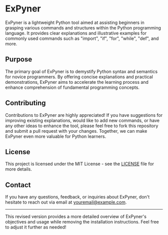 # ExPyner

ExPyner is a lightweight Python tool aimed at assisting beginners in grasping various commands and structures within the Python programming language. It provides clear explanations and illustrative examples for commonly used commands such as "import", "if", "for", "while", "def", and more.

## Purpose

The primary goal of ExPyner is to demystify Python syntax and semantics for novice programmers. By offering concise explanations and practical demonstrations, ExPyner aims to accelerate the learning process and enhance comprehension of fundamental programming concepts.

## Contributing

Contributions to ExPyner are highly appreciated! If you have suggestions for improving existing explanations, would like to add new commands, or have any other ideas to enhance the tool, please feel free to fork this repository and submit a pull request with your changes. Together, we can make ExPyner even more valuable for Python learners.

## License

This project is licensed under the MIT License - see the [LICENSE](LICENSE) file for more details.

## Contact

If you have any questions, feedback, or inquiries about ExPyner, don't hesitate to reach out via email at [youremail@example.com](mailto:youremail@example.com).

---

This revised version provides a more detailed overview of ExPyner's objectives and usage while removing the installation instructions. Feel free to adjust it further as needed!
